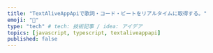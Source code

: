 ```yaml
---
title: "TextAliveAppApiで歌詞・コード・ビートをリアルタイムに取得する。"
emoji: "🎺"
type: "tech" # tech: 技術記事 / idea: アイデア
topics: [javascript, typescript, textaliveappapi]
published: false
---
```

